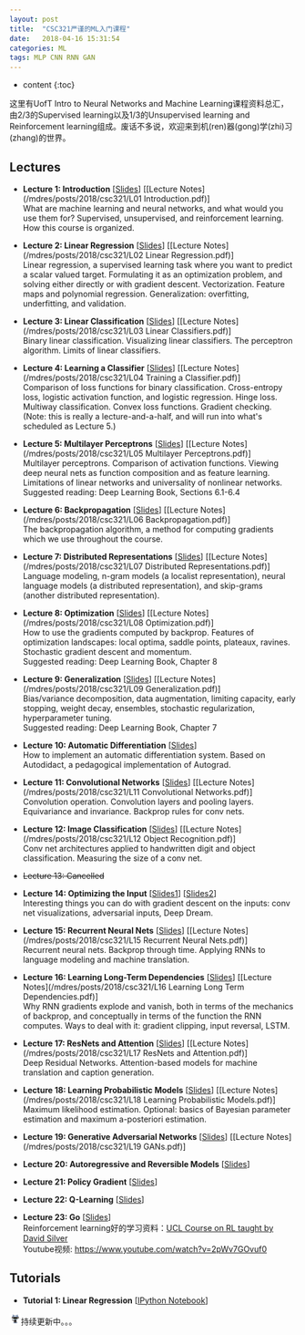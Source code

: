 ```yaml
---
layout: post
title:  "CSC321严谨的ML入门课程"
date:   2018-04-16 15:31:54
categories: ML
tags: MLP CNN RNN GAN
---
```


* content
{:toc}

这里有UofT Intro to Neural Networks and Machine Learning课程资料总汇，由$2/3$的Supervised learning以及$1/3$的Unsupervised learning and Reinforcement learning组成。废话不多说，欢迎来到机(ren)器(gong)学(zhi)习(zhang)的世界。





## Lectures
* **Lecture 1: Introduction** [[Slides](/mdres/posts/2018/csc321/lec01.pdf)] [[Lecture Notes](/mdres/posts/2018/csc321/L01 Introduction.pdf)]  
What are machine learning and neural networks, and what would you use them for? Supervised, unsupervised, and reinforcement learning. How this course is organized.

* **Lecture 2: Linear Regression** [[Slides](/mdres/posts/2018/csc321/lec02.pdf)] [[Lecture Notes](/mdres/posts/2018/csc321/L02 Linear Regression.pdf)]  
Linear regression, a supervised learning task where you want to predict a scalar valued target. Formulating it as an optimization problem, and solving either directly or with gradient descent. Vectorization. Feature maps and polynomial regression. Generalization: overfitting, underfitting, and validation.

* **Lecture 3: Linear Classification** [[Slides](/mdres/posts/2018/csc321/lec03.pdf)] [[Lecture Notes](/mdres/posts/2018/csc321/L03 Linear Classifiers.pdf)]  
Binary linear classification. Visualizing linear classifiers. The perceptron algorithm. Limits of linear classifiers.

* **Lecture 4: Learning a Classifier** [[Slides](/mdres/posts/2018/csc321/lec04.pdf)] [[Lecture Notes](/mdres/posts/2018/csc321/L04 Training a Classifier.pdf)]  
Comparison of loss functions for binary classification. Cross-entropy loss, logistic activation function, and logistic regression. Hinge loss. Multiway classification. Convex loss functions. Gradient checking. (Note: this is really a lecture-and-a-half, and will run into what's scheduled as Lecture 5.)

* **Lecture 5: Multilayer Perceptrons** [[Slides](/mdres/posts/2018/csc321/lec05.pdf)] [[Lecture Notes](/mdres/posts/2018/csc321/L05 Multilayer Perceptrons.pdf)]  
Multilayer perceptrons. Comparison of activation functions. Viewing deep neural nets as function composition and as feature learning. Limitations of linear networks and universality of nonlinear networks.  
Suggested reading: Deep Learning Book, Sections 6.1-6.4

* **Lecture 6: Backpropagation** [[Slides](/mdres/posts/2018/csc321/lec06.pdf)] [[Lecture Notes](/mdres/posts/2018/csc321/L06 Backpropagation.pdf)]  
The backpropagation algorithm, a method for computing gradients which we use throughout the course.

* **Lecture 7: Distributed Representations** [[Slides](/mdres/posts/2018/csc321/lec07.pdf)] [[Lecture Notes](/mdres/posts/2018/csc321/L07 Distributed Representations.pdf)]  
Language modeling, n-gram models (a localist representation), neural language models (a distributed representation), and skip-grams (another distributed representation).

* **Lecture 8: Optimization** [[Slides](/mdres/posts/2018/csc321/lec08.pdf)] [[Lecture Notes](/mdres/posts/2018/csc321/L08 Optimization.pdf)]  
How to use the gradients computed by backprop. Features of optimization landscapes: local optima, saddle points, plateaux, ravines. Stochastic gradient descent and momentum.  
Suggested reading: Deep Learning Book, Chapter 8

* **Lecture 9: Generalization** [[Slides](/mdres/posts/2018/csc321/lec09.pdf)] [[Lecture Notes](/mdres/posts/2018/csc321/L09 Generalization.pdf)]  
Bias/variance decomposition, data augmentation, limiting capacity, early stopping, weight decay, ensembles, stochastic regularization, hyperparameter tuning.  
Suggested reading: Deep Learning Book, Chapter 7

* **Lecture 10: Automatic Differentiation** [[Slides](/mdres/posts/2018/csc321/lec10.pdf)]  
How to implement an automatic differentiation system. Based on Autodidact, a pedagogical implementation of Autograd.

* **Lecture 11: Convolutional Networks** [[Slides](/mdres/posts/2018/csc321/lec11.pdf)] [[Lecture Notes](/mdres/posts/2018/csc321/L11 Convolutional Networks.pdf)]  
Convolution operation. Convolution layers and pooling layers. Equivariance and invariance. Backprop rules for conv nets.

* **Lecture 12: Image Classification** [[Slides](/mdres/posts/2018/csc321/lec12.pdf)] [[Lecture Notes](/mdres/posts/2018/csc321/L12 Object Recognition.pdf)]  
Conv net architectures applied to handwritten digit and object classification. Measuring the size of a conv net.

* ~~Lecture 13: Cancelled~~

* **Lecture 14: Optimizing the Input** [[Slides1](/mdres/posts/2018/csc321/lec14.pdf)] [[Slides2](/mdres/posts/2018/csc321/lec14b.pdf)]  
Interesting things you can do with gradient descent on the inputs: conv net visualizations, adversarial inputs, Deep Dream.

* **Lecture 15: Recurrent Neural Nets** [[Slides](/mdres/posts/2018/csc321/lec15.pdf)] [[Lecture Notes](/mdres/posts/2018/csc321/L15 Recurrent Neural Nets.pdf)]  
Recurrent neural nets. Backprop through time. Applying RNNs to language modeling and machine translation.

* **Lecture 16: Learning Long-Term Dependencies** [[Slides](/mdres/posts/2018/csc321/lec16.pdf)] [[Lecture Notes](/mdres/posts/2018/csc321/L16 Learning Long Term Dependencies.pdf)]  
Why RNN gradients explode and vanish, both in terms of the mechanics of backprop, and conceptually in terms of the function the RNN computes. Ways to deal with it: gradient clipping, input reversal, LSTM.

* **Lecture 17: ResNets and Attention** [[Slides](/mdres/posts/2018/csc321/lec17.pdf)] [[Lecture Notes](/mdres/posts/2018/csc321/L17 ResNets and Attention.pdf)]  
Deep Residual Networks. Attention-based models for machine translation and caption generation.

* **Lecture 18: Learning Probabilistic Models** [[Slides](/mdres/posts/2018/csc321/lec18.pdf)] [[Lecture Notes](/mdres/posts/2018/csc321/L18 Learning Probabilistic Models.pdf)]  
Maximum likelihood estimation. Optional: basics of Bayesian parameter estimation and maximum a-posteriori estimation.

* **Lecture 19: Generative Adversarial Networks** [[Slides](/mdres/posts/2018/csc321/lec19.pdf)] [[Lecture Notes](/mdres/posts/2018/csc321/L19 GANs.pdf)]

* **Lecture 20: Autoregressive and Reversible Models** [[Slides](/mdres/posts/2018/csc321/lec20.pdf)]

* **Lecture 21: Policy Gradient** [[Slides](/mdres/posts/2018/csc321/lec21.pdf)]

* **Lecture 22: Q-Learning** [[Slides](/mdres/posts/2018/csc321/lec22.pdf)]

* **Lecture 23: Go** [[Slides](/mdres/posts/2018/csc321/lec23.pdf)]  
Reinforcement learning好的学习资料：[UCL Course on RL taught by David Silver](http://www0.cs.ucl.ac.uk/staff/d.silver/web/Teaching.html)  
Youtube视频: https://www.youtube.com/watch?v=2pWv7GOvuf0

## Tutorials
* **Tutorial 1: Linear Regression** [[IPython Notebook](https://nbviewer.jupyter.org/urls/jellycsc.github.io/mdres/posts/2018/csc321/tut1.ipynb)]

<!-- Tutorial 2: Classification [PDF] [IPython Notebook]

Afternoon: 1/18, 2-3pm; Night: 1/16, 8-9pm

Tutorial 3: Backpropagation [IPython Notebook] [Derivation (PDF)]

Afternoon: 1/25, 2-3pm; Night: 1/23, 8-9pm

Tutorial 4: Autograd [IPython Notebook]

Afternoon: 2/1, 2-3pm; Night: 1/30, 8-9pm

Tutorial 5: PyTorch [IPython Notebooks: 1, 2, 3, 4]]

Afternoon: 2/8, 2-3pm; Night: 2/6, 8-9pm

Tutorial 6: Conv Nets [Slides] [IPython Notebooks: MNIST, CIFAR-10]

Afternoon: 2/15, 2-3pm; Night: 2/13, 8-9pm

Tutorial 7: Midterm Review

Afternoon: 3/1, 2-3pm; Night: 2/27, 8-9pm

This tutorial will effectively be extra office hours. But if there are recurring questions, or solutions to past exams you'd like to see gone over, we can discuss those as a class. Tutorial will be held in the main lecture hall.

Tutorial 8: Attention and Maximum Likelihood [starter code and data, solution]

Afternoon: 3/15, 2-3pm; Night: 3/13, 8-9pm

Tutorial 9: GANs [GAN, DCGAN (incomplete), DCGAN]

Afternoon: 3/22, 2-3pm; Night: 3/20, 8-9pm

Tutorial 10: Policy Gradient [slides, IPython Notebook]

Afternoon: 3/29, 2-3pm; Night: 3/27, 8-9pm -->

<img src="/mdres/loading.gif" width="20"/>持续更新中。。。
